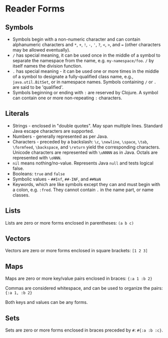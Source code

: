 # Reader Forms

## Symbols

- Symbols begin with a non-numeric character and can contain alphanumeric characters and `*`, `+`, `!`, `-`, `'`, `?`, `<`, `>`, and `=` (other characters may be allowed eventually).
- `/` has special meaning, it can be used once in the middle of a symbol to separate the namespace from the name, e.g. `my-namespace/foo`. `/` by itself names the division function.
- `.` has special meaning - it can be used one or more times in the middle of a symbol to designate a fully-qualified class name, e.g., `java.util.BitSet`, or in namespace names. Symbols containing `/` or `.` are said to be 'qualified'.
- Symbols beginning or ending with `:` are reserved by Clojure. A symbol can contain one or more non-repeating `:` characters.

## Literals

- Strings - enclosed in "double quotes". May span multiple lines. Standard Java escape characters are supported.
- Numbers - generally represented as per Java.
- Characters - preceded by a backslash: `\c`, `\newline`, `\space`, `\tab`, `\formfeed`, `\backspace`, and `\return` yield the corresponding characters. Unicode characters are represented with `\uNNNN` as in Java. Octals are represented with `\oNNN`.
- `nil` means nothing/no-value. Represents Java `null` and tests logical false.
- Booleans: `true` and `false`
- Symbolic values - `##Inf`, `##-INF`, and `##NaN`
- Keywords, which are like symbols except they can and must begin with a colon, e.g. `:fred`. They cannot contain `.` in the name part, or name classes.

## Lists

Lists are zero or more forms enclosed in parentheses: `(a b c)`

## Vectors

Vectors are zero or more forms enclosed in square brackets: `[1 2 3]`

## Maps

Maps are zero or more key/value pairs enclosed in braces: `{:a 1 :b 2}`

Commas are considered whitespace, and can be used to organize the pairs: `{:a 1, :b 2}`

Both keys and values can be any forms.

## Sets

Sets are zero or more forms enclosed in braces preceded by `#`: `#{:a :b :c}`.
